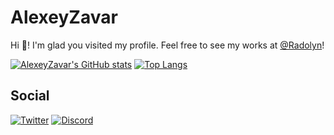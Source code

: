 # AlexeyZavar

Hi 👋! I'm glad you visited my profile. Feel free to see my works at [@Radolyn](https://github.com/Radolyn)!

[![AlexeyZavar's GitHub stats](https://github-readme-stats.vercel.app/api?username=alexeyzavar&show_icons=true&count_private=true&hide=prs)](https://github.com/alexeyzavar/github-readme-stats) [![Top Langs](https://github-readme-stats.vercel.app/api/top-langs/?username=alexeyzavar&layout=compact)](https://github.com/anuraghazra/github-readme-stats)

## Social

[![Twitter](https://img.shields.io/twitter/follow/alexeyzavar?color=blue&label=Follow%20me%20on%20Twitter%21&style=for-the-badge)](https://twitter.com/AlexeyZavar) [![Discord](https://img.shields.io/discord/484025467134017568?label=Join%20our%20Discord%20server%21&style=for-the-badge)](https://discord.gg/CGFFP2H)
